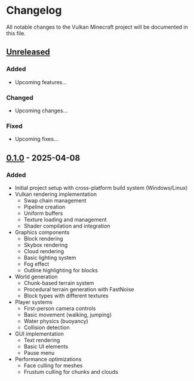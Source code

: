 # Changelog

All notable changes to the Vulkan Minecraft project will be documented in this file.

## [Unreleased]

### Added
- Upcoming features...

### Changed
- Upcoming changes...

### Fixed
- Upcoming fixes...

## [0.1.0] - 2025-04-08

### Added
- Initial project setup with cross-platform build system (Windows/Linux)
- Vulkan rendering implementation
  - Swap chain management
  - Pipeline creation
  - Uniform buffers
  - Texture loading and management
  - Shader compilation and integration
- Graphics components
  - Block rendering
  - Skybox rendering
  - Cloud rendering
  - Basic lighting system
  - Fog effect
  - Outline highlighting for blocks
- World generation
  - Chunk-based terrain system
  - Procedural terrain generation with FastNoise
  - Block types with different textures
- Player systems
  - First-person camera controls
  - Basic movement (walking, jumping)
  - Water physics (buoyancy)
  - Collision detection
- GUI implementation
  - Text rendering
  - Basic UI elements
  - Pause menu
- Performance optimizations
  - Face culling for meshes
  - Frustum culling for chunks and clouds

[Unreleased]: https://github.com/username/vulkan-minecraft/compare/v0.1.0...HEAD
[0.1.0]: https://github.com/username/vulkan-minecraft/releases/tag/v0.1.0